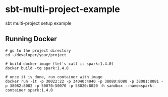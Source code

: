 # sbt-multi-project-example
sbt multi-project setup example


## Running Docker

```shell
# go to the project directory
cd ~/developer/your/project

# build docker image (let's call it spark:1.4.0)
docker build -tq spark:1.4.0 .

# once it is done, run container with image
docker run -it -p 30022:22 -p 34040:4040 -p 38080:8080 -p 38081:8081 -p 38082:8082 -p 50070:50070 -p 58020:8020 -h sandbox --name=spark-container spark:1.4.0
```
